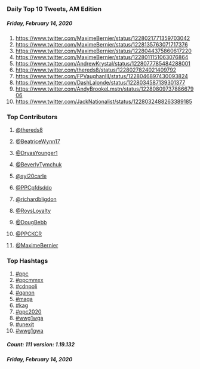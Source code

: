 ### Daily Top 10 Tweets, AM Edition
##### Friday, February 14, 2020
 1) https://www.twitter.com/MaximeBernier/status/1228021771359703042
 2) https://www.twitter.com/MaximeBernier/status/1228135763071717376
 3) https://www.twitter.com/MaximeBernier/status/1228044375860617220
 4) https://www.twitter.com/MaximeBernier/status/1228011151063076864
 5) https://www.twitter.com/AndrewKrystal/status/1228077785484288001
 6) https://www.twitter.com/thereds8/status/1228027824021409792
 7) https://www.twitter.com/FPVaughanIII/status/1228046897430093824
 8) https://www.twitter.com/DashLalonde/status/1228034587139301377
 9) https://www.twitter.com/AndyBrookeLmstn/status/1228080973788667906
10) https://www.twitter.com/JackNationalist/status/1228032488263389185

### Top Contributors
  1) [@thereds8](https://www.twitter.com/thereds8)
  2) [@BeatriceWynn17](https://www.twitter.com/BeatriceWynn17)
  3) [@DryasYounger1](https://www.twitter.com/DryasYounger1)
  4) [@BeverlyTymchuk](https://www.twitter.com/BeverlyTymchuk)
  5) [@syl20carle](https://www.twitter.com/syl20carle)
  6) [@PPCpfdsddo](https://www.twitter.com/PPCpfdsddo)
  7) [@richardbligdon](https://www.twitter.com/richardbligdon)
  8) [@RoysLoyalty](https://www.twitter.com/RoysLoyalty)
  9) [@DougBebb](https://www.twitter.com/DougBebb)
 10) [@PPCKCR](https://www.twitter.com/PPCKCR)

 11) [@MaximeBernier](https://www.twitter.com/MaximeBernier)


### Top Hashtags

  1) [#ppc](https://www.twitter.com/hashtag/ppc)
  2) [#ppcmmxx](https://www.twitter.com/hashtag/ppcmmxx)
  3) [#cdnpoli](https://www.twitter.com/hashtag/cdnpoli)
  4) [#qanon](https://www.twitter.com/hashtag/qanon)
  5) [#maga](https://www.twitter.com/hashtag/maga)
  6) [#kag](https://www.twitter.com/hashtag/kag)
  7) [#ppc2020](https://www.twitter.com/hashtag/ppc2020)
  8) [#wwg1wga](https://www.twitter.com/hashtag/wwg1wga)
  9) [#unexit](https://www.twitter.com/hashtag/unexit)
 10) [#wwg1gwa](https://www.twitter.com/hashtag/wwg1gwa)

##### Count: 111	version: 1.19.132
##### Friday, February 14, 2020

